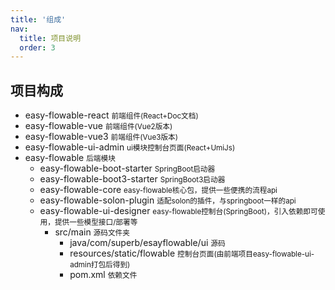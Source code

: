 ```yaml
---
title: '组成'
nav:
  title: 项目说明
  order: 3
---
```


## 项目构成

<Tree>
  <ul>
  	<li>easy-flowable-react <small>前端组件(React+Doc文档)</small>
  	<li>easy-flowable-vue <small>前端组件(Vue2版本)</small>
  	<li>easy-flowable-vue3 <small>前端组件(Vue3版本)</small>
  	<li>easy-flowable-ui-admin <small>ui模块控制台页面(React+UmiJs)</small>
	<li>easy-flowable <small>后端模块</small>
	<ul>
		<li>easy-flowable-boot-starter <small>SpringBoot启动器</small>
		<li>easy-flowable-boot3-starter <small>SpringBoot3启动器</small>
		<li>easy-flowable-core <small>easy-flowable核心包，提供一些便携的流程api</small>
		<li>easy-flowable-solon-plugin <small>适配solon的插件，与springboot一样的api</small>
		<li>easy-flowable-ui-designer <small>easy-flowable控制台(SpringBoot)，引入依赖即可使用，提供一些模型接口/部署等</small>
		<ul>
			<li>src/main <small>源码文件夹</small>
				<ul>
					<li>java/com/superb/esayflowable/ui <small>源码</small>
					<li>resources/static/flowable <small>控制台页面(由前端项目easy-flowable-ui-admin打包后得到)</small>
			<li>pom.xml <small>依赖文件</small>
  </ul>
</Tree>